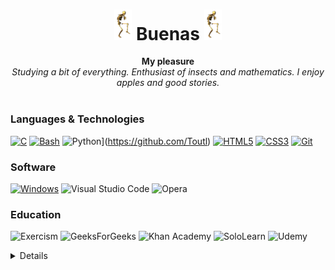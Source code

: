 <h1 align="center"><img src="calaca.gif" width="28px" alt="d">  Buenas  <img src="calaca.gif" width="28px" alt="👋"></h1>

<p align="center">
    <b>My pleasure</b><br>
    <i>
        Studying a bit of everything. Enthusiast of insects and mathematics. I enjoy apples and good stories.<br>
    </i><br>
</p>

### Languages & Technologies
[![C](https://img.shields.io/badge/c-black.svg?style=for-the-badge&logo=c&logoColor=FC618D)](https://github.com/Toutl)
[![Bash](https://img.shields.io/badge/bash-black.svg?style=for-the-badge&logo=gnu-bash&logoColor=7BD88F)](https://github.com/Toutl)
![Python](https://img.shields.io/badge/python-black.svg?style=for-the-badge&logo=python&logoColor=7BD88F)](https://github.com/Toutl)
[![HTML5](https://img.shields.io/badge/html-black.svg?style=for-the-badge&logo=html5&logoColor=FD9353)](https://github.com/Toutl)
[![CSS3](https://img.shields.io/badge/css-black.svg?style=for-the-badge&logo=css3&logoColor=FD9353)](https://github.com/Toutl)
[![Git](https://img.shields.io/badge/git-black.svg?style=for-the-badge&logo=git&logoColor=FD9353)](https://github.com/Toutl)

### Software
[![Windows](https://img.shields.io/badge/Windows-black?style=for-the-badge&logo=Windows%2011)](https://github.com/Toutl)
![Visual Studio Code](https://img.shields.io/badge/VS%20Code-black.svg?style=for-the-badge&logo=visual-studio-code&logoColor=0078d7)
![Opera](https://img.shields.io/badge/Opera-black?style=for-the-badge&logo=Opera&logoColor=FF1B2D)


### Education

![Exercism](https://img.shields.io/badge/Exercism-black?style=for-the-badge&logo=exercism&logoColor=009CAB)
![GeeksForGeeks](https://img.shields.io/badge/GeeksforGeeks-black?style=for-the-badge&logo=geeksforgeeks&logoColor=35914c)
![Khan Academy](https://img.shields.io/badge/Khan%20Academy-black.svg?style=for-the-badge&logo=KhanAcademy&logoColor=2314BF96)
![SoloLearn](https://img.shields.io/badge/Sololearn-black?style=for-the-badge&logo=Sololearn&logoColor=lightgrey)
![Udemy](https://img.shields.io/badge/Udemy-black?style=for-the-badge&logo=Udemy&logoColor=A435F0)


<details>
    <p align="center">
        <a href="https://github.com/Toutl">
            <img src="http://github-profile-summary-cards.vercel.app/api/cards/profile-details?username=Toutl&theme=monokai" />
        </a>
        <br>
        <a href="https://github.com/Toutl">
            <img src="https://github-readme-streak-stats.herokuapp.com/?user=Toutl&hide_border=true&theme=monokai" />
        </a>
        <br>
        <a href="https://github.com/Toutl">
            <img src="https://github-readme-stats.vercel.app/api/top-langs/?username=Toutl&hide_border=true&theme=monokai" />
        </a>
    </p>
    
<p align="center">
    <a href="https://github.com/Toutl">
        <img src="https://komarev.com/ghpvc/?username=Toutl&color=8A3882&style=for-the-badge&label=Views" />
    </a>
</p>
</details>

